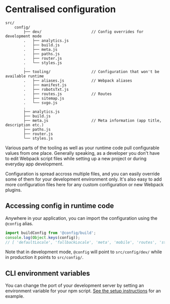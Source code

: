 # Centralised configuration

```
src/
	config/
		├── dev/                      // Config overrides for development mode
		.	├── analytics.js
		.	├── build.js
		.	├── meta.js
		.	├── paths.js
		.	├── router.js
		.	└── styles.js
		.
		├── tooling/                  // Configuration that won't be available runtime
		.	├── aliases.js            // Webpack aliases
		.	├── manifest.js
		.	├── robotsTxt.js
		.	├── routes.js             // Routes
		.	├── sitemap.js
		.	└── svgo.js
		.
		├── analytics.js
		├── build.js
		├── meta.js                   // Meta information (app title, description etc.)
		├── paths.js
		├── router.js
		└── styles.js
```

Various parts of the tooling as well as your runtime code pull configurable values from one place. Generally speaking, as a developer you don't have to edit Webpack script files while setting up a new project or during everyday app development.

Configuration is spread accross multiple files, and you can easily override some of them for your development environment only. It's also easy to add more configuration files here for any custom configuration or new Webpack plugins.

## Accessing config in runtime code

Anywhere in your application, you can import the configuration using the `@config` alias.

```js
import buildConfig from '@config/build';
console.log(Object.keys(config));
// [ 'defaultLocale', 'fallbackLocale', 'meta', 'mobile', 'routes', 'styles', ... ]
```

Note that in development mode, `@config` will point to `src/config/dev/` while in production it points to `src/config/`.

## CLI environment variables

You can change the port of your development server by setting an environment variable for your npm script. [See the setup instructions](../overview/setup.md) for an example.
